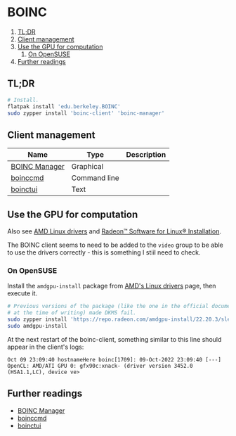 # BOINC

1. [TL;DR](#tldr)
2. [Client management](#client-management)
3. [Use the GPU for computation](#use-the-gpu-for-computation)
   1. [On OpenSUSE](#on-opensuse)
4. [Further readings](#further-readings)

## TL;DR

```sh
# Install.
flatpak install 'edu.berkeley.BOINC'
sudo zypper install 'boinc-client' 'boinc-manager'
```

## Client management

Name            | Type         | Description
--------------- | ------------ | ---
[BOINC Manager] | Graphical    |
[boinccmd]      | Command line |
[boinctui]      | Text         |

## Use the GPU for computation

Also see [AMD Linux drivers] and [Radeon™ Software for Linux® Installation].

The BOINC client seems to need to be added to the `video` group to be able to use the drivers correctly - this is something I stiil need to check.

### On OpenSUSE

Install the `amdgpu-install` package from [AMD's Linux drivers][amd linux drivers] page, then execute it.

```sh
# Previous versions of the package (like the one in the official documentation
# at the time of writing) made DKMS fail.
sudo zypper install 'https://repo.radeon.com/amdgpu-install/22.20.3/sle/15.4/amdgpu-install-22.20.50203-1.noarch.rpm'
sudo amdgpu-install
```

At the next restart of the boinc-client, something similar to this line should appear in the client's logs:

```text
Oct 09 23:09:40 hostnameHere boinc[1709]: 09-Oct-2022 23:09:40 [---] OpenCL: AMD/ATI GPU 0: gfx90c:xnack- (driver version 3452.0 (HSA1.1,LC), device ve>
```

## Further readings

- [BOINC Manager]
- [boinccmd]
- [boinctui]

<!-- internal references -->
[boinccmd]: boinccmd.md

<!-- external references -->
[boinc manager]: https://boinc.berkeley.edu/wiki/BOINC_Manager
[boinctui]: https://www.mankier.com/package/boinc-tui

[amd linux drivers]: https://www.amd.com/en/support/linux-drivers
[radeon™ software for linux® installation]: https://amdgpu-install.readthedocs.io/en/latest/
